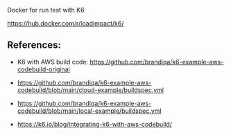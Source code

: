 Docker for run test with K6

https://hub.docker.com/r/loadimpact/k6/



## References:

- K6 with AWS build code: https://github.com/brandiqa/k6-example-aws-codebuild-original

- https://github.com/brandiqa/k6-example-aws-codebuild/blob/main/cloud-example/buildspec.yml

- https://github.com/brandiqa/k6-example-aws-codebuild/blob/main/local-example/buildspec.yml

- https://k6.io/blog/integrating-k6-with-aws-codebuild/
